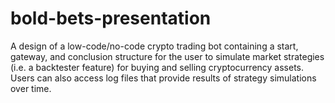 # bold-bets-presentation
A design of a low-code/no-code crypto trading bot containing a start, gateway, and conclusion structure for the user to simulate market strategies (i.e. a backtester feature) for buying and selling cryptocurrency assets. Users can also access log files that provide results of strategy simulations over time.
